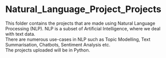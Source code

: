# Natural_Language_Project_Projects

This folder contains the projects that are made using Natural Language Processing (NLP). NLP is a subset of Artificial Intelligence, where we deal with text data. <br>
There are numerous use-cases in NLP such as Topic Modelling, Text Summarisation, Chatbots, Sentiment Analysis etc. <br>
The projects uploaded will be in Python.
